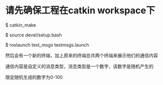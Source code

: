 # 请先确保工程在catkin workspace下

$ catkin_make 

$ source devel/setup.bash

$ roslaunch test_msgs testmsgs.launch

然后会有一个新的终端，加上原来的终端总共两个终端来展示他们的通信内容

通信内容是自定义的消息类型，消息类型是一个数字，该数字是随机产生的

限定随机生成的数字为0-100
